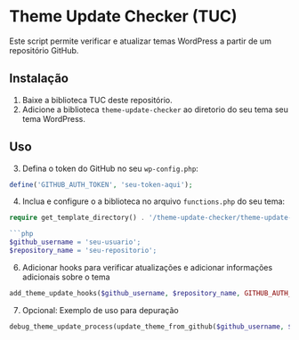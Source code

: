 # Theme Update Checker (TUC)

Este script permite verificar e atualizar temas WordPress a partir de um repositório GitHub.

## Instalação

1. Baixe a biblioteca TUC deste repositório.
2. Adicione a biblioteca `theme-update-checker` ao diretorio do seu tema seu tema WordPress.

## Uso

3. Defina o token do GitHub no seu `wp-config.php`:

```php
define('GITHUB_AUTH_TOKEN', 'seu-token-aqui');
```

4. Inclua e configure o a biblioteca no arquivo `functions.php` do seu tema:

```php
require get_template_directory() . '/theme-update-checker/theme-update-checker.php';

```php
$github_username = 'seu-usuario';
$repository_name = 'seu-repositorio';
```

6. Adicionar hooks para verificar atualizações e adicionar informações adicionais sobre o tema
```php
add_theme_update_hooks($github_username, $repository_name, GITHUB_AUTH_TOKEN);
```
7. Opcional: Exemplo de uso para depuração
```php
debug_theme_update_process(update_theme_from_github($github_username, $repository_name, GITHUB_AUTH_TOKEN));
```
